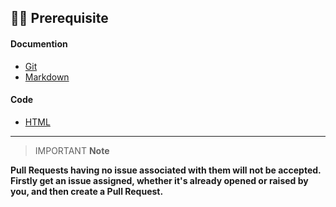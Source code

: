 ## 👨‍💻 Prerequisite

#### Documention 

- [Git](https://git-scm.com/) 
- [Markdown](https://www.markdownguide.org/basic-syntax/)

#### Code

- [HTML](https://www.w3schools.com/html/)

---

> IMPORTANT **Note**

**Pull Requests having no issue associated with them will not be accepted. Firstly get an issue assigned, whether it's already opened or raised by you, and then create a Pull Request.**
